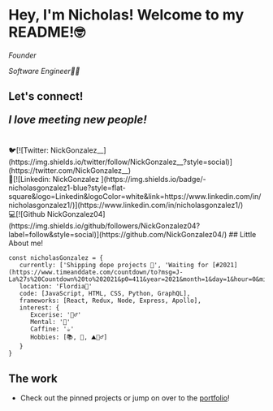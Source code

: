 
# Hey, I'm Nicholas! Welcome to my README!🤓

   <p><em>Founder</em></p>
   <p><em>Software Engineer👨‍💻</em></p>

## Let's connect! <p><em>I love meeting new people!</em></p>
<br>
🐦[![Twitter: NickGonzalez__](https://img.shields.io/twitter/follow/NickGonzalez__?style=social)](https://twitter.com/NickGonzalez__)
<br>
👔[![Linkedin: NickGonzalez ](https://img.shields.io/badge/-nicholasgonzalez1-blue?style=flat-square&logo=Linkedin&logoColor=white&link=https://www.linkedin.com/in/nicholasgonzalez1/)](https://www.linkedin.com/in/nicholasgonzalez1/)
<br>
💻[![Github NickGonzalez04](https://img.shields.io/github/followers/NickGonzalez04?label=follow&style=social)](https://github.com/NickGonzalez04/)
## Little About me!

```javacript
const nicholasGonzalez = {
   currently: ['Shipping dope projects 🚀', 'Waiting for [#2021](https://www.timeanddate.com/countdown/to?msg=J-La%27s%20Countdown%20to%202021&p0=411&year=2021&month=1&day=1&hour=0&min=0&sec=0)'],
   location: 'Flordia🌴'
   code: [JavaScript, HTML, CSS, Python, GraphQL],
   frameworks: [React, Redux, Node, Express, Apollo],
   interest: {
      Excerise: '🏃‍♂️'
      Mental: '🧘'
      Caffine: '☕️'
      Hobbies: [📚, 🌊, ⛰🚶‍♂️]
   }
}
```

## The work

- Check out the pinned projects or jump on over to the [portfolio](https://nicholas-gonzalez.me/)!
 

